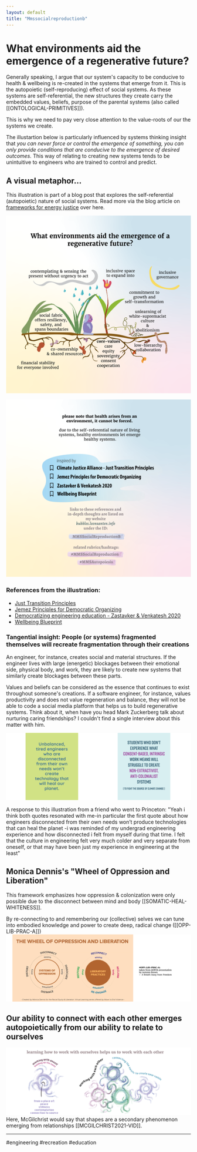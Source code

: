 ```yaml
---
layout: default
title: "Mmssocialreproductionb"
---
```


# What environments aid the emergence of a regenerative future?
Generally speaking, I argue that our system's capacity to be conducive to health & wellbeing is re-created in the systems that emerge from it. This is the autopoietic (self-reproducing) effect of social systems. As these systems are self-referential, the new structures they create carry the embedded values, beliefs, purpose of the parental  systems (also called [[ONTOLOGICAL-PRIMITIVES]]).

This is why we need to pay very close attention to the value-roots of our the systems we create. 

The illustartion below is particularly influenced by systems thinking insight that *you can never force or control the emergence of something, you can only provide conditions that are conducive to the emergence of desired outcomes.* This way of relating to creating new systems tends to be unintuitive to engineers who are trained to control and predict. 

## A visual metaphor... 
This illustration is part of a blog post that explores the self-referential (autopoietic) nature of social systems. Read more via the blog article on [frameworks for energy justice](https://www.omprakash.org/blog/frameworks-for-a-just-energy-network) over here.


![](media/MMSHealthAutopoiesis-merge-05.png)

![](media/MMSHealthAutopoiesis-merge-06.png)

### References from the illustration:
- [Just Transition Principles](https://climatejusticealliance.org/just-transition/)
- [Jemez Principles for Democratic Organizing](https://climatejusticealliance.org/jemez-principles/)
- [Democratizing engineering education - Zastavker & Venkatesh 2020](https://aic-atlas.s3.eu-north-1.amazonaws.com/projects/e7299991-eb2b-4764-a849-4909e01fb07d/documents/SZhHUrNGR0SUQ7lGQ8eQbX24UHw2HCzr6sV9DTR2.pdf)
- [Wellbeing Blueprint](https://wellbeingblueprint.org/blueprint/)



### Tangential insight: People (or systems) fragmented themselves will recreate fragmentation through their creations
An engineer, for instance, creates social and material structures. If the engineer lives with large (energetic) blockages between their emotional side, physical body, and work, they are likely to create new systems that similarly create blockages between these parts.

Values and beliefs can be considered as the essence that continues to exist throughout someone's creations. If a software engineer, for instance, values productivity and does not value regeneration and balance, they will not be able to code a social media platform that helps us to build regenerative systems. Think about it, when have you head Mark Zuckerberg talk about nurturing caring friendships? I couldn't find a single interview about this matter with him.

![](media/MMSHealthAutopoiesis-merge-01.png)

A response to this illustration from a friend who went to Princeton: "Yeah i think both quotes resonated with me-in particular the first quote about how engineers disconnected from their own needs won’t produce technologies that can heal the planet -i was reminded of my undergrad engineering experience and how disconnected i felt from myself during that time. I felt that the culture in engineering felt very much colder and very separate from oneself, or that may have been just my experience in engineering at the least"

## Monica Dennis's "Wheel of Oppression and Liberation"
This framework emphasizes how oppression & colonization were only possible due to the disconnect between mind and body [[SOMATIC-HEAL-WHITENESS]].

By re-connecting to and remembering our (collective) selves we can tune into embodied knowledge and power to create deep, radical change ([[OPP-LIB-PRAC-A]])
![](media/MMSHealthAutopoiesis-merge-03.png)


## Our ability to connect with each other emerges autopoietically from our ability to relate to ourselves
![](media/MMSHealthAutopoiesis-merge-04.png)
Here, McGilchrist would say that shapes are a secondary phenomenon emerging from relationships [[MCGILCHRIST2021-VID]].

_______

#engineering #recreation #education 


